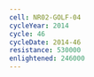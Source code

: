 ```yaml
---
cell: NR02-GOLF-04
cycleYear: 2014
cycle: 46
cycleDate: 2014-46
resistance: 530000
enlightened: 246000
---
```

